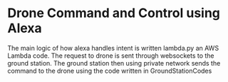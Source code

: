 # Drone Command and Control using Alexa

The main logic of how alexa handles intent is written lambda.py an AWS Lambda code.
The request to drone is sent through websockets to the ground station.
The ground station then using private network sends the command to the drone using the code written in GroundStationCodes
